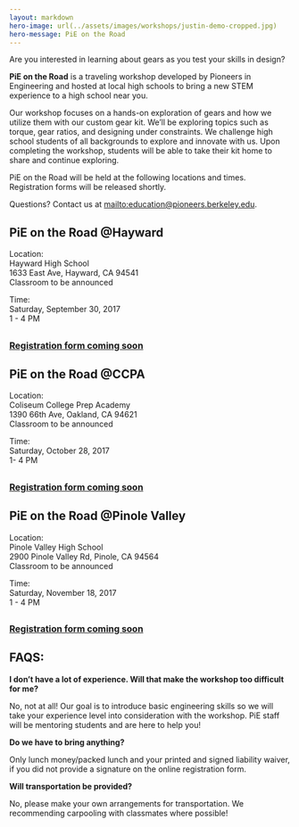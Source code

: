 ```yaml
---
layout: markdown
hero-image: url(../assets/images/workshops/justin-demo-cropped.jpg)
hero-message: PiE on the Road
---
```

Are you interested in learning about gears as you test your skills in design?

**PiE on the Road** is a traveling workshop developed by Pioneers in Engineering and hosted at local high schools to bring a new STEM experience to a high school near you.

Our workshop focuses on a hands-on exploration of gears and how we utilize them with our custom gear kit. We’ll be exploring topics such as torque, gear ratios, and designing under constraints. We challenge high school students of all backgrounds to explore and innovate with us. Upon completing the workshop, students will be able to take their kit home to share and continue exploring.

<!-- TODO: make visible later
Each workshop has a total of 30 seats available. All students are welcome to attend any workshop, but we recommend the workshop at a high school closest to you. Students must register to attend. Should registration fill, we will place students on a waitlist in case a seat opens.
-->

PiE on the Road will be held at the following locations and times. Registration forms will be released shortly.

Questions? Contact us at <mailto:education@pioneers.berkeley.edu>.

<!--<h1 style="text-align: center">Events</h1>-->
<!-- TODO: turn into cards -->

<div class="pie-jumbotron blue-bkg">
<div class="row">
    <div class="col-xs-12"><h2>PiE on the Road @Hayward</h2></div>
    <div class="col-sm-6">
        <p>Location:<br>
        Hayward High School<br>
        1633 East Ave, Hayward, CA 94541<br>
        Classroom to be announced
        </p>
        <p>Time:<br>
        Saturday, September 30, 2017<br>
        1 - 4 PM
        </p>
    </div>
    <div class="col-sm-6">
        <h2><a class="btn btn-primary darker-blue-bkg" style="font-size:16px" href="#" role="button">
            Registration form coming soon
            <!--Register for Hayward workshop &raquo;-->
        </a></h2>
        <!-- TODO: make visible later
        <p>
        PiE on the Road - Hayward Registration Form
        Hayward Registration Deadline: Thursday, September 28, 2017 Midnight
        </p>
        -->
    </div>
</div>
</div>


<div class="pie-jumbotron">
<div class="row">
    <div class="col-xs-12"><h2>PiE on the Road @CCPA</h2></div>
    <div class="col-sm-6">
        <p>Location:<br>
        Coliseum College Prep Academy<br>
        1390 66th Ave, Oakland, CA 94621<br>
        Classroom to be announced
        </p>
        <p>Time:<br>
        Saturday, October 28, 2017<br>
        1- 4 PM
        </p>
    </div>
    <div class="col-sm-6">
        <h2><a class="btn btn-default" style="font-size:16px" href="#" role="button">
            Registration form coming soon
            <!--Register for CCPA workshop &raquo;-->
        </a></h2>
        <!-- TODO: make visible later
        <p>
        PiE on the Road - CCPA Registration Form
        CCPA Registration Deadline: Thursday, October 26, 2017 Midnight
        </p>
        -->
    </div>
</div>
</div>

<div class="pie-jumbotron blue-bkg">
<div class="row">
    <div class="col-xs-12"><h2>PiE on the Road @Pinole Valley</h2></div>
    <div class="col-sm-6">
        <p>Location:<br>
        Pinole Valley High School<br>
        2900 Pinole Valley Rd, Pinole, CA 94564<br>
        Classroom to be announced
        </p>
        <p>Time: <br>
        Saturday, November 18, 2017<br>
        1 - 4 PM
        </p>
    </div>
    <div class="col-sm-6">
        <h2><a class="btn btn-primary darker-blue-bkg" style="font-size:16px" href="#" role="button">
            Registration form coming soon
            <!--Register for Pinole Valley workshop &raquo;-->
        </a></h2>
        <!-- TODO: make visible later
        <p>
        PiE on the Road - Pinole Valley Registration Form
        Pinole Valley Registration Deadline: Thursday, November 16, 2017 Midnight
        </p>
        -->
    </div>
</div>
</div>

<!-- stolen from bootstrap website: example row of 3 columns
<div class="row">
<div class="col-md-4">
    <h2>Heading</h2>
    <p>Location:
    Hayward High School
    1633 East Ave, Hayward, CA 94541
    Classroom to be announced
    </p>
    <p>Time:
    Saturday, September 30, 2017
    1 - 4 PM
    </p>
    <p>TODO: make visible later
    PiE on the Road - Hayward Registration Form
    Hayward Registration Deadline: Thursday, September 28, 2017 Midnight
    </p>
    <p><a class="btn btn-default" href="#" role="button">View details &raquo;</a></p>
</div>
<div class="col-md-4">
  <h2>Heading</h2>
  <p>Donec id elit non mi porta gravida at eget metus. Fusce dapibus, tellus ac cursus commodo, tortor mauris condimentum nibh, ut fermentum massa justo sit amet risus. Etiam porta sem malesuada magna mollis euismod. Donec sed odio dui. </p>
  <p><a class="btn btn-default" href="#" role="button">View details &raquo;</a></p>
</div>
<div class="col-md-4">
  <h2>Heading</h2>
  <p>Donec sed odio dui. Cras justo odio, dapibus ac facilisis in, egestas eget quam. Vestibulum id ligula porta felis euismod semper. Fusce dapibus, tellus ac cursus commodo, tortor mauris condimentum nibh, ut fermentum massa justo sit amet risus.</p>
  <p><a class="btn btn-default" href="#" role="button">View details &raquo;</a></p>
</div>
</div>
-->

## FAQS:

**I don’t have a lot of experience. Will that make the workshop too difficult for me?**

No, not at all! Our goal is to introduce basic engineering skills so we will take your experience level into consideration with the workshop. PiE staff will be mentoring students and are here to help you!

**Do we have to bring anything?**

Only lunch money/packed lunch and your printed and signed liability waiver, if you did not provide a signature on the online registration form.

**Will transportation be provided?**

No, please make your own arrangements for transportation. We recommending carpooling with classmates where possible!
